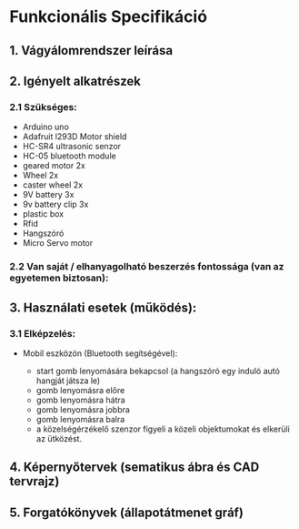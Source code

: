 # Funkcionális Specifikáció

## 1. Vágyálomrendszer leírása

## 2. Igényelt alkatrészek

### 2.1 Szükséges:
 - Arduino uno
 - Adafruit l293D Motor shield
 - HC-SR4 ultrasonic senzor
 - HC-05 bluetooth module
 - geared motor 2x
 - Wheel 2x
 - caster wheel 2x
 - 9V battery 3x
 - 9v battery clip 3x
 - plastic box
 - Rfid
 - Hangszóró
 - Micro Servo motor

### 2.2 Van saját / elhanyagolható beszerzés fontossága (van az egyetemen biztosan):

## 3. Használati esetek (működés):

### 3.1 Elképzelés: 
 - Mobil eszközön (Bluetooth segítségével):
    
    * start gomb lenyomására bekapcsol (a hangszóró egy induló autó hangját játsza le)
    * gomb lenyomásra előre
    * gomb lenyomásra hátra
    * gomb lenyomásra jobbra
    * gomb lenyomásra balra
    * a közelségérzékelő szenzor figyeli a közeli objektumokat és elkerüli az ütközést.


## 4. Képernyőtervek (sematikus ábra és CAD tervrajz)

## 5. Forgatókönyvek (állapotátmenet gráf)


